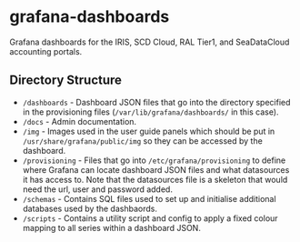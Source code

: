 # grafana-dashboards
Grafana dashboards for the IRIS, SCD Cloud, RAL Tier1, and SeaDataCloud accounting portals.

## Directory Structure

- `/dashboards` - Dashboard JSON files that go into the directory specified in the provisioning files (`/var/lib/grafana/dashboards/` in this case).
- `/docs` - Admin documentation.
- `/img` - Images used in the user guide panels which should be put in `/usr/share/grafana/public/img` so they can be accessed by the dashboard.
- `/provisioning` - Files that go into `/etc/grafana/provisioning` to define where Grafana can locate dashboard JSON files and what datasources it has access to. Note that the datasources file is a skeleton that would need the url, user and password added.
- `/schemas` - Contains SQL files used to set up and initialise additional databases used by the dashbaords.
- `/scripts` - Contains a utility script and config to apply a fixed colour mapping to all series within a dashboard JSON.
